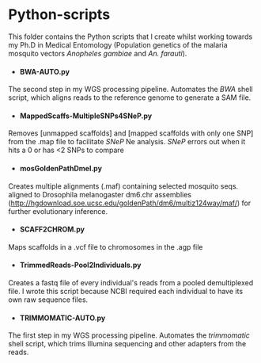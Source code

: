 # **Python-scripts**
This folder contains the Python scripts that I create whilst working towards my Ph.D in Medical Entomology (Population genetics of the malaria mosquito vectors *Anopheles gambiae* and *An. farauti*).

- #### BWA-AUTO.py
The second step in my WGS processing pipeline. Automates the *BWA* shell script, which aligns reads to the reference genome to generate a SAM file.

- #### MappedScaffs-MultipleSNPs4SNeP.py
Removes [unmapped scaffolds] and [mapped scaffolds with only one SNP] from the .map file to facilitate *SNeP* Ne analysis. *SNeP* errors out when it hits a 0 or has <2 SNPs to compare

- #### mosGoldenPathDmel.py
Creates multiple alignments (.maf) containing selected mosquito seqs. aligned to Drosophila melanogaster dm6.chr assemblies (http://hgdownload.soe.ucsc.edu/goldenPath/dm6/multiz124way/maf/) for further evolutionary inference.

- #### SCAFF2CHROM.py
Maps scaffolds in a .vcf file to chromosomes in the .agp file

- #### TrimmedReads-Pool2Individuals.py
Creates a fastq file of every individual's reads from a pooled demultiplexed file. I wrote this script because NCBI required each individual to have its own raw sequence files.

- #### TRIMMOMATIC-AUTO.py
The first step in my WGS processing pipeline. Automates the *trimmomatic* shell script, which trims Illumina sequencing and other adapters from the reads.
